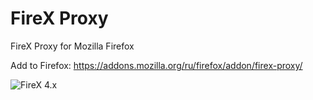 FireX Proxy
=====

FireX Proxy for Mozilla Firefox

Add to Firefox: https://addons.mozilla.org/ru/firefox/addon/firex-proxy/

![FireX 4.x](http://i.imgur.com/6FbCFUW.png)
